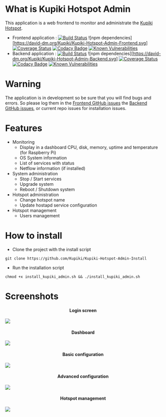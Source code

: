 What is Kupiki Hotspot Admin
==================

This application is a web frontend to monitor and administrate the [Kupiki Hotspot](https://github.com/pihomeserver/Kupiki-Hotspot-Script).

- Frontend application : [![Build Status](https://travis-ci.org/Kupiki/Kupiki-Hotspot-Admin-Frontend.svg?branch=master)](https://travis-ci.org/Kupiki/Kupiki-Hotspot-Admin-Frontend) ![npm dependencies][https://david-dm.org/Kupiki/Kupiki-Hotspot-Admin-Frontend.svg] [![Coverage Status](https://coveralls.io/repos/github/Kupiki/Kupiki-Hotspot-Admin-Frontend/badge.svg?branch=master)](https://coveralls.io/github/Kupiki/Kupiki-Hotspot-Admin-Frontend?branch=master) [![Codacy Badge](https://api.codacy.com/project/badge/Grade/83b2ebb8ca3f46a9a2b08975ff714cd4)](https://www.codacy.com/app/pihomeserver/Kupiki-Hotspot-Admin-Frontend?utm_source=github.com&amp;utm_medium=referral&amp;utm_content=Kupiki/Kupiki-Hotspot-Admin-Frontend&amp;utm_campaign=Badge_Grade) [![Known Vulnerabilities](https://snyk.io/test/github/kupiki/kupiki-hotspot-admin-frontend/badge.svg)](https://snyk.io/test/github/kupiki/kupiki-hotspot-admin-frontend)
- Backend application : [![Build Status](https://travis-ci.org/Kupiki/Kupiki-Hotspot-Admin-Backend.svg?branch=master)](https://travis-ci.org/Kupiki/Kupiki-Hotspot-Admin-Backend) ![npm dependencies][https://david-dm.org/Kupiki/Kupiki-Hotspot-Admin-Backend.svg] [![Coverage Status](https://coveralls.io/repos/github/Kupiki/Kupiki-Hotspot-Admin-Backend/badge.svg?branch=master)](https://coveralls.io/github/Kupiki/Kupiki-Hotspot-Admin-Backend?branch=master) [![Codacy Badge](https://api.codacy.com/project/badge/Grade/6fb5dbcf65184755ad36a97590b78fe2)](https://www.codacy.com/app/pihomeserver/Kupiki-Hotspot-Admin-Backend?utm_source=github.com&amp;utm_medium=referral&amp;utm_content=Kupiki/Kupiki-Hotspot-Admin-Backend&amp;utm_campaign=Badge_Grade)  [![Known Vulnerabilities](https://snyk.io/test/github/kupiki/kupiki-hotspot-admin-backend/badge.svg)](https://snyk.io/test/github/kupiki/kupiki-hotspot-admin-backend)


Warning
=====

The application is in development so be sure that you will find bugs and errors. So please log them in the [Frontend GitHub issues](https://github.com/Kupiki/Kupiki-Hotspot-Admin-Frontend/issues)
the  [Backend GitHub issues](https://github.com/Kupiki/Kupiki-Hotspot-Admin-Backend/issues), or current repo issues for installation issues.

Features
=======
- Monitoring
    - Display in a dashboard CPU, disk, memory, uptime and temperature (for Raspberry Pi)
    - OS System information
    - List of services with status
    - Netflow information (if installed)
- System administration
    - Stop / Start services
    - Upgrade system
    - Reboot / Shutdown system
- Hotspot administration
    - Change hotspot name
    - Update hostapd service configuration
- Hotspot management
    - Users management

How to install
=======

- Clone the project with the install script
```
git clone https://github.com/Kupiki/Kupiki-Hotspot-Admin-Install
```
- Run the installation script
```
chmod +x install_kupiki_admin.sh && ./install_kupiki_admin.sh
```
Screenshots
=======

<h4 align="center">Login screen</h4>
<img src="http://www.pihomeserver.fr/hosting/kupiki/login.png">
<h4 align="center">Dashboard</h4>
<img src="http://www.pihomeserver.fr/hosting/kupiki/dashboard.png">
<h4 align="center">Basic configuration</h4>
<img src="http://www.pihomeserver.fr/hosting/kupiki/simple.png">
<h4 align="center">Advanced configuration</h4>
<img src="http://www.pihomeserver.fr/hosting/kupiki/advanced.png">
<h4 align="center">Hotspot management</h4>
<img src="http://www.pihomeserver.fr/hosting/kupiki/mgmt.png">
